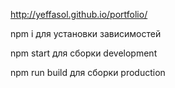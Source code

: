 http://yeffasol.github.io/portfolio/

npm i для установки зависимостей

npm start для сборки development

npm run build для сборки production
